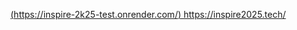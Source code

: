 
[(https://inspire-2k25-test.onrender.com/)
](https://inspire-2k25-test.onrender.com/)https://inspire2025.tech/



